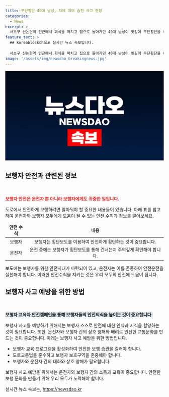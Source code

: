 ```yaml
---
title: 무단횡단 40대 남성, 차에 치여 숨진 사고 현장
categories:
  - News
excerpt: >
  서초구 신논현역 인근에서 회식을 마치고 집으로 돌아가던 40대 남성이 빗길에 무단횡단을 하다 차에 치여 숨졌다. 사고 당시 운전자들은 음주나 마약을 하진 않았고, 경찰은 운전자 과실 여부와 정확한 경위를 조사 중이다. (150자)
feature_text: >
  ## koreablockchain 실시간 뉴스 속보입니다.

  서초구 신논현역 인근에서 회식을 마치고 집으로 돌아가던 40대 남성이 빗길에 무단횡단을 하다 차에 치여 숨졌다. 사고 당시 운전자들은 음주나 마약을 하진 않았고, 경찰은 운전자 과실 여부와 정확한 경위를 조사 중이다. (150자)
image: '/assets/img/newsdao_breakingnews.jpg'
---
```


<p><img src="/assets/img/newsdao_breakingnews.jpg" alt="koreablockchain 속보" /></p>

<h2 data-ke-size="size26">보행자 안전과 관련된 정보</h2>

<p data-ke-size="size16">&nbsp;</p>

<p><b><span style="color: #ee2323;">보행자 안전은 운전자 뿐 아니라 보행자에게도 귀중한 일입니다.</span></b></p>

<p data-ke-size="size16">도로에서 안전하게 보행하려면 알아둬야 할 중요한 내용들이 있습니다. 아래 표를 참고하여 운전자와 보행자 모두에게 도움이 될 수 있는 안전 수칙과 정보를 알아보세요.</p>

<table>
    <thead>
        <tr>
            <td style="text-align: center; height: 17px;"><b>안전 수칙</b></td>
            <td style="text-align: center; height: 17px;"><b>내용</b></td>
        </tr>
    </thead>
    <tbody>
        <tr>
            <td style="text-align: center;">보행자</td>
            <td style="text-align: center;">보행자는 횡단보도를 이용하여 안전하게 횡단하는 것이 중요합니다.</td>
        </tr>
        <tr>
            <td style="text-align: center;">운전자</td>
            <td style="text-align: center;">운전 중에는 보행자가 횡단보도를 통해 건너는지 주의깊게 확인해야 합니다.</td>
        </tr>
    </tbody>
</table>

<p data-ke-size="size16">보도에는 보행자를 위한 안전지대가 마련되어 있고, 운전자는 이를 존중하여 안전운전을 실천해야 합니다. 이러한 안전수칙을 지키는 것은 우리 모두의 안전에 도움이 됩니다.</p>

<h2 data-ke-size="size26">보행자 사고 예방을 위한 방법</h2>

<p data-ke-size="size16">&nbsp;</p>

<p><b><span style="background-color: #21538527;">보행자 교육과 안전캠페인을 통해 보행자들의 안전의식을 높이는 것이 중요합니다.</span></b></p>

<p data-ke-size="size16">보행자 사고를 예방하기 위해서는 보행자 스스로 안전에 대한 인식과 지식을 함양하는 것이 필요합니다. 또한, 운전자와 보행자 간의 상호 양해와 배려로 안전한 교통문화를 만드는 것이 중요합니다. 아래는 보행자 사고 예방을 위한 방법입니다.</p>

<ul>
    <li>보행자 교육 프로그램을 활성화하여 안전한 보행 습관을 길러야 합니다.</li>
    <li>도로교통법을 준수하고 보행자 보호구역을 존중해야 합니다.</li>
    <li>보행자와 운전자 간의 대화와 상호 양해가 필요합니다.</li>
</ul>

<p data-ke-size="size16">보행자 사고 예방을 위해서는 운전자와 보행자 간의 소통과 교육이 중요합니다. 안전한 보행 문화를 만들기 위해 우리 모두가 노력해야 합니다.</p>
실시간 뉴스 속보는, <a href="https://newsdao.kr" rel="dofollow">https://newsdao.kr</a>


